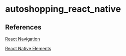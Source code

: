 # autoshopping_react_native

## References
[React Navigation](https://reactnavigation.org/docs/getting-started)

[React Native Elements](https://callstack.github.io/react-native-paper/index.html)
